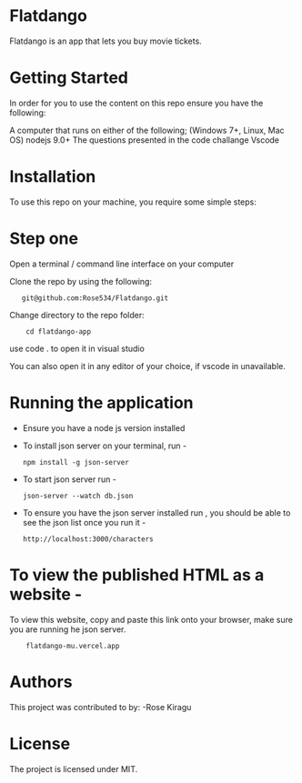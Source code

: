 # Flatdango
Flatdango is an app that lets you buy movie tickets.

# Getting Started
In order for you to use the content on this repo ensure you have the following:

A computer that runs on either of the following; (Windows 7+, Linux, Mac OS) nodejs 9.0+ The questions presented in the code challange Vscode


# Installation
To use this repo on your machine, you require some simple steps:

# Step one
Open a terminal / command line interface on your computer

Clone the repo by using the following:

       git@github.com:Rose534/Flatdango.git

Change directory to the repo folder:

        cd flatdango-app

use code . to open it in visual studio

You can also open it in any editor of your choice, if vscode in unavailable.

# Running the application

- Ensure you have a node js version installed
- To install json server on your terminal, run -

      npm install -g json-server

-  To start json server run - 
         
         
       json-server --watch db.json


- To ensure you have the json server installed run , you should be able to see the json list once you run it - 

      http://localhost:3000/characters



 # To view the published HTML as a website -

To view this website, copy and paste this link onto your browser, make sure you are running he json server. 

        flatdango-mu.vercel.app 


# Authors
This project was contributed to by:
    -Rose Kiragu

# License
The project is licensed under MIT.